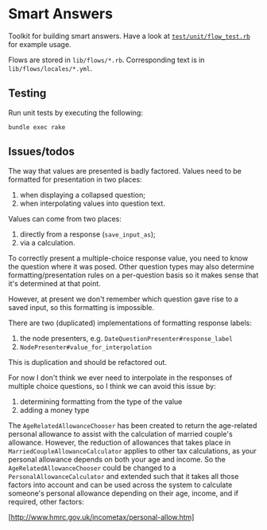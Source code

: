 Smart Answers
=============

Toolkit for building smart answers. Have a look at
[`test/unit/flow_test.rb`](smart-answers/blob/master/test/unit/flow_test.rb) for example usage.

Flows are stored in `lib/flows/*.rb`. Corresponding text is in
`lib/flows/locales/*.yml`.

Testing
------------
Run unit tests by executing the following:

    bundle exec rake


Issues/todos
------------

The way that values are presented is badly factored. Values need to be
formatted for presentation in two places:

1. when displaying a collapsed question;
2. when interpolating values into question text.

Values can come from two places:

1. directly from a response (`save_input_as`);
2. via a calculation.

To correctly present a multiple-choice response value, you need to
know the question where it was posed. Other question types may also
determine formatting/presentation rules on a per-question basis so it
makes sense that it's determined at that point.

However, at present we don't remember which question gave rise to a
saved input, so this formatting is impossible.

There are two (duplicated) implementations of formatting response
labels:

1. the node presenters, e.g. `DateQuestionPresenter#response_label`
2. `NodePresenter#value_for_interpolation`

This is duplication and should be refactored out.

For now I don't think we ever need to interpolate in the responses of
multiple choice questions, so I think we can avoid this issue by:

1. determining formatting from the type of the value
2. adding a money type

The `AgeRelatedAllowanceChooser` has been created to return the
age-related personal allowance to assist with the calculation of
married couple's allowance. However, the reduction of allowances that
takes place in `MarriedCoupleAllowanceCalculator` applies to other tax
calculations, as your personal allowance depends on both your age and
income. So the `AgeRelatedAllowanceChooser` could be changed to a
`PersonalAllowanceCalculator` and extended such that it takes all those
factors into account and can be used across the system to calculate
someone's personal allowance depending on their age, income, and if
required, other factors:


[http://www.hmrc.gov.uk/incometax/personal-allow.htm]
